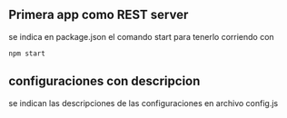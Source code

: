 ## Primera app como REST server

se indica en package.json el comando start para tenerlo corriendo con

```npm start```

## configuraciones con descripcion

se indican las descripciones de las configuraciones en archivo config.js